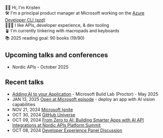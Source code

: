 👋🏻 Hi, I'm Kristen <br>
🛠️ I'm a principal product manager at Microsoft working on the [Azure Developer CLI (azd)](https://learn.microsoft.com/en-us/azure/developer/azure-developer-cli/) <br>
👩🏻‍💻 I like APIs, developer experience, & dev tooling <br> 
🪴 I'm currently tinkering with macropads and keyboards <br>
📚 2025 reading goal: 90 books (19/90) <br>

Upcoming talks and conferences
---
- Nordic APIs - October 2025

Recent talks
---
- [Adding AI to your Application]([url](https://build.microsoft.com/en-US/sessions/7e8a12ef-240c-44ed-a1bf-fdff017669b9)) - Microsoft Build Lab (Proctor) - May 2025
- JAN 13, 2025 [Open at Microsoft episode](https://youtu.be/NNy6qPMAg60?si=IgoXSZ10et2LPGb3) - deploy an app with AI vision capabilities 
- NOV 21, 2024 [Microsoft Ignite](https://ignite.microsoft.com/en-US/sessions/0c222358-fd2b-4f6f-b5f2-e113d60eae58)
- OCT 30, 2024 [GitHub Universe](https://reg.githubuniverse.com/flow/github/universe24/attendee-portal/page/sessioncatalog/session/1722975257185001oCrC)
- OCT 09, 2024 [From Zero to AI: Building Smarter Apps with AI API Integrations at Nordic APIs Platform Summit](https://nordicapis.com/events/platform-summit-2024/)
- OCT 08, 2024 [Developer Experience Panel Discussion](https://nordicapis.com/sessions/developer-experience-panel-discussion/)
